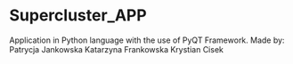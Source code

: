 # Supercluster_APP
 
Application in Python language with the use of PyQT Framework.
Made by:
Patrycja Jankowska
Katarzyna Frankowska
Krystian Cisek
